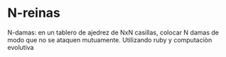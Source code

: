 # N-reinas
N-damas: en un tablero de ajedrez de NxN casillas, colocar N damas de modo que no se ataquen mutuamente. Utilizando ruby y computaciòn evolutiva

